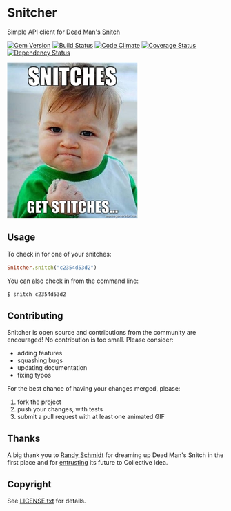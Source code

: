 # Snitcher

Simple API client for [Dead Man's Snitch](https://deadmanssnitch.com)

[![Gem Version](https://badge.fury.io/rb/snitcher.png)](http://badge.fury.io/rb/snitcher)
[![Build Status](https://travis-ci.org/collectiveidea/snitcher.png?branch=master)](https://travis-ci.org/collectiveidea/snitcher)
[![Code Climate](https://codeclimate.com/github/collectiveidea/snitcher.png)](https://codeclimate.com/github/collectiveidea/snitcher)
[![Coverage Status](https://coveralls.io/repos/collectiveidea/snitcher/badge.png)](https://coveralls.io/r/collectiveidea/snitcher)
[![Dependency Status](https://gemnasium.com/collectiveidea/snitcher.png)](https://gemnasium.com/collectiveidea/snitcher)

![Snitches get Stitches](doc/get_them_stitches.jpg)

## Usage

To check in for one of your snitches:

```ruby
Snitcher.snitch("c2354d53d2")
```

You can also check in from the command line:

```bash
$ snitch c2354d53d2
```

## Contributing

Snitcher is open source and contributions from the community are encouraged! No
contribution is too small. Please consider:

* adding features
* squashing bugs
* updating documentation
* fixing typos

For the best chance of having your changes merged, please:

1. fork the project
2. push your changes, with tests
3. submit a pull request with at least one animated GIF

## Thanks

A big thank you to [Randy Schmidt](https://github.com/r38y) for dreaming up
Dead Man's Snitch in the first place and for
[entrusting](http://r38y.com/dead-mans-snitch-sold) its future to Collective
Idea.

## Copyright

See [LICENSE.txt](LICENSE.txt) for details.
